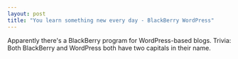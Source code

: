 ```yaml
---
layout: post
title: "You learn something new every day - BlackBerry WordPress"
---
```


Apparently there's a BlackBerry program for WordPress-based blogs. Trivia: Both BlackBerry and WordPress both have two capitals in their name.

